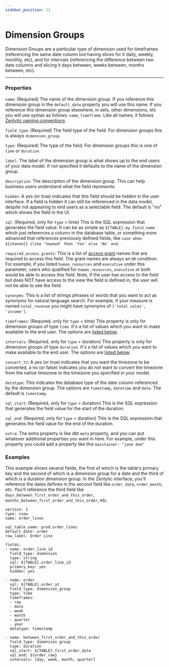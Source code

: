 ```yaml
---
sidebar_position: 11
---
```


# Dimension Groups

Dimension Groups are a particular type of dimension used for timeframes (referencing the same date column but having slices for it daily, weekly, monthly, etc), and for intervals (referencing the difference between two date columns and slicing it days between, weeks between, months between, etc).

---

### Properties

`name`: (Required) The name of the dimension group. If you reference this dimension group in the `default_date` property you will use this name. If you reference this dimension group elsewhere, in sets, other dimensions, etc you will use syntax as follows: `name_timeframe`. Like all names, it follows [Zenlytic naming conventions](1_data_modeling.md#naming-conventions)

`field_type`: (Required) The field type of the field. For dimension groups this is always `dimension_group`.

`type`: (Required) The type of the field. For dimension groups this is one of `time` or `duration`.

`label`: The label of the dimension group is what shows up to the end users of your data model. If not specified it defaults to the name of the dimension group.

`description`: The description of the dimension group. This can help business users understand what the field represents.

`hidden`: A yes (or true) indicates that this field should be hidden in the user interface. If a field is hidden it can still be referenced in the data model, despite not appearing to end users as a selectable field. The default is "no" which shows the field in the UI.

`sql`: (Required, only for `type` = time) This is the SQL expression that generates the field value. It can be as simple as `${TABLE}.my_field_name` which just references a column in the database table, or something more advanced that references previously defined fields, like `case when ${channel} ilike '%owned' then 'Yes' else 'No' end`.

`required_access_grants`: This is a list of [access grant](8_access_grants.md) names that are required to access this field. The grant names are always an `OR` condition. For example, if you listed `human_resources` and `executive` under this parameter, users who qualified for `human_resources`, `executive` or both would be able to access this field. Note, if the user has access to the field but does NOT have access to the view the field is defined in, the user will not be able to see the field.

`synonyms`: This is a list of strings phrases or words that you want to act as synonyms for natural language search. For example, if your measure is named `total_revenue` you might have synonyms of `['total sales', 'income']`.

`timeframes`: (Required, only for `type` = time) This property is only for dimension groups of type `time`. It's a list of values which you want to make available to the end user. The options are [listed below](92_dimension_group.md#timeframes).

`intervals`: (Required, only for `type` = duration) This property is only for dimension groups of type `duration`. It's a list of values which you want to make available to the end user. The options are [listed below](92_dimension_group.md#intervals).

`convert_tz`: A yes (or true) indicates that you want the timezone to be converted, a no (or false) indicates you do not want to convert the timezone from the native timezone to the timezone you specified in your model.

`datatype`: This indicates the database type of the date column referenced by the dimension group. The options are `timestamp`, `datetime` and `date`. The default is `timestamp`.

`sql_start`: (Required, only for `type` = duration) This is the SQL expression that generates the field value for the start of the duration.

`sql_end`: (Required, only for `type` = duration) This is the SQL expression that generates the field value for the end of the duration.

`extra`: The extra property is like dbt `meta` property, and you can put whatever additional properties you want in here. For example, under this property you could add a property like this `maintainer: "jane doe"`

### Examples

This example shows several fields, the first of which is the table's primary key and the second of which is a dimension group for a date and the third of which is a duration dimension group. In the Zenlytic interface, you'll reference the dates defines in the second field like `order_date`, `order_month`, etc. You'll reference the third field like `days_between_first_order_and_this_order`, `months_between_first_order_and_this_order`, etc.

```
version: 1
type: view
name: order_lines

sql_table_name: prod.order_lines
default_date: order
row_label: Order Line

fields:
- name: order_line_id
  field_type: dimension
  type: string
  sql: ${TABLE}.order_line_id
  primary_key: yes
  hidden: yes

- name: order
  sql: ${TABLE}.order_at
  field_type: dimension_group
  type: time
  timeframes:
  - raw
  - date
  - week
  - month
  - quarter
  - year
  datatype: timestamp

- name: between_first_order_and_this_order
  field_type: dimension_group
  type: duration
  sql_start: ${TABLE}.first_order_date
  sql_end: ${order_raw}
  intervals: [day, week, month, quarter]
```

